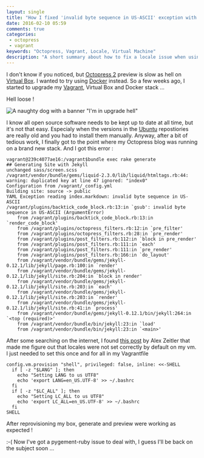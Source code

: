 ```yaml
---
layout: single
title: "How I fixed 'invalid byte sequence in US-ASCII' exception with octopress (and vagrant)"
date: 2016-02-10 05:59
comments: true
categories:
 - octopress
 - vagrant
keywords: "Octopress, Vagrant, Locale, Virtual Machine"
description: "A short summary about how to fix a locale issue when using Octopress through Vagrant Virtual Machines"
---
```

I don't know if you noticed, but [Octopress 2](http://octopress.org/) preview is slow as hell on [Virtual Box](https://www.virtualbox.org/). I wanted to try using [Docker](https://www.docker.com/) instead. So a few weeks ago, I started to upgrade my [Vagrant](https://www.vagrantup.com/), Virtual Box and Docker stack ...

Hell loose !

![A naughty dog with a banner "I'm in upgrade hell"]({{site.url}}{{site.baseurl}}/imgs/2016-02-10-how-i-fixed-invalid-byte-sequence-in-us-ascii-exception-with-octopress-and-vagrant/upgrade_hell.jpg)

I know all open source software needs to be kept up to date at all time, but it's not that easy. Especialy when the versions in the [Ubuntu](http://www.ubuntu.com/) repostiories are really old and you had to install them manually. Anyway, after a bit of tedious work, I finally got to the point where my Octopress blog was running on a brand new stack. And I got this error :

```
vagrant@239c4077ae16:/vagrant$bundle exec rake generate
## Generating Site with Jekyll
unchanged sass/screen.scss
/vagrant/vendor/bundle/gems/liquid-2.3.0/lib/liquid/htmltags.rb:44: warning: duplicated key at line 47 ignored: "index0"
Configuration from /vagrant/_config.yml
Building site: source -> public
YAML Exception reading index.markdown: invalid byte sequence in US-ASCII
/vagrant/plugins/backtick_code_block.rb:13:in `gsub': invalid byte sequence in US-ASCII (ArgumentError)
	from /vagrant/plugins/backtick_code_block.rb:13:in `render_code_block'
	from /vagrant/plugins/octopress_filters.rb:12:in `pre_filter'
	from /vagrant/plugins/octopress_filters.rb:28:in `pre_render'
	from /vagrant/plugins/post_filters.rb:112:in `block in pre_render'
	from /vagrant/plugins/post_filters.rb:111:in `each'
	from /vagrant/plugins/post_filters.rb:111:in `pre_render'
	from /vagrant/plugins/post_filters.rb:166:in `do_layout'
	from /vagrant/vendor/bundle/gems/jekyll-0.12.1/lib/jekyll/page.rb:100:in `render'
	from /vagrant/vendor/bundle/gems/jekyll-0.12.1/lib/jekyll/site.rb:204:in `block in render'
	from /vagrant/vendor/bundle/gems/jekyll-0.12.1/lib/jekyll/site.rb:203:in `each'
	from /vagrant/vendor/bundle/gems/jekyll-0.12.1/lib/jekyll/site.rb:203:in `render'
	from /vagrant/vendor/bundle/gems/jekyll-0.12.1/lib/jekyll/site.rb:41:in `process'
	from /vagrant/vendor/bundle/gems/jekyll-0.12.1/bin/jekyll:264:in `<top (required)>'
	from /vagrant/vendor/bundle/bin/jekyll:23:in `load'
	from /vagrant/vendor/bundle/bin/jekyll:23:in `<main>'
```

After some searching on the internet, I found [this post](http://alexzeitler.com/blog/2012/01/15/rake-generate-for-octopress-fails-with-invalid-byte-sequence-in-us-ascii-argumenterror/) by Alex Zeitler that made me figure out that locales were not set correctly by default on my vm. I just needed to set this once and for all in my Vagrantfile

```
config.vm.provision "shell", privileged: false, inline: <<-SHELL
  if [ -z "$LANG" ]; then
    echo "Setting LANG to us UTF8"
    echo 'export LANG=en_US.UTF-8' >> ~/.bashrc
  fi
  if [ -z "$LC_ALL" ]; then
    echo "Setting LC_ALL to us UTF8"
    echo 'export LC_ALL=en_US.UTF-8' >> ~/.bashrc
  fi
SHELL
```

After reprovisioning my box, generate and preview were working as expected !

:-( Now I've got a pygement-ruby issue to deal with, I guess I'll be back on the subject soon ...
